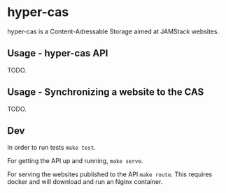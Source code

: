 # hyper-cas

hyper-cas is a Content-Adressable Storage aimed at JAMStack websites.

## Usage - hyper-cas API

TODO.

## Usage - Synchronizing a website to the CAS

TODO.

## Dev

In order to run tests `make test`.

For getting the API up and running, `make serve`.

For serving the websites published to the API `make route`. This requires docker and will download and run an Nginx container.
